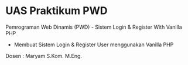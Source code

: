 # UAS Praktikum PWD
Pemrograman Web Dinamis (PWD) - Sistem Login & Register With Vanilla PHP
- Membuat Sistem Login & Register User menggunakan Vanilla PHP

Dosen : Maryam S.Kom. M.Eng.

